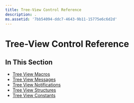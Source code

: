 ```yaml
---
title: Tree-View Control Reference
description: .
ms.assetid: '7bb54094-ddc7-4643-9b11-15775e6c6d2d'
---
```


# Tree-View Control Reference

## In This Section

-   [Tree View Macros](bumper-tree-view-control-reference-macros.md)
-   [Tree View Messages](bumper-tree-view-control-reference-messages.md)
-   [Tree View Notifications](bumper-tree-view-control-reference-notifications.md)
-   [Tree View Structures](bumper-tree-view-control-reference-structures.md)
-   [Tree View Constants](bumper-tree-view-control-reference-constants.md)

 

 





